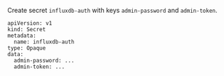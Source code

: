 Create secret `influxdb-auth` with keys `admin-password` and `admin-token`.
```
apiVersion: v1
kind: Secret
metadata:
  name: influxdb-auth
type: Opaque
data:
  admin-password: ...
  admin-token: ...
```
